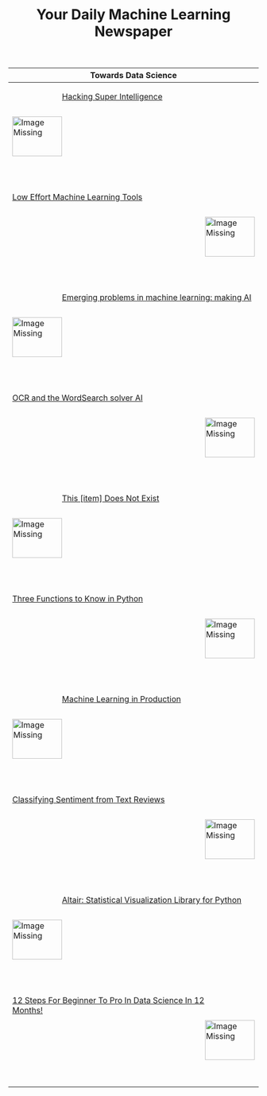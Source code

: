 <header><h1>Your Daily Machine Learning Newspaper</h1></header>


| Towards Data Science                                                                                                                                                                                                                                                                                                                                                                                |
|-----------------------------------------------------------------------------------------------------------------------------------------------------------------------------------------------------------------------------------------------------------------------------------------------------------------------------------------------------------------------------------------------------|
| <p><a href="https://towardsdatascience.com/hacking-super-intelligence-af5fe1fe6e26"><img width="100" height="80" align='left' src="https://cdn-images-1.medium.com/max/1200/1*kfl0cA4OenIaBo8m4zUHzQ.jpeg"                     alt="Image Missing" style="vertical-align:middle;margin:50px 0px">Hacking Super Intelligence</a></p>&nbsp;&nbsp;                                                     |
| <p><a href="https://towardsdatascience.com/low-effort-machine-learning-tools-9622d7d57135"><img width="100" height="80" align='right' src="https://cdn-images-1.medium.com/max/800/1*l-_uMYUimj73v-1JlAsXKg.jpeg"                     alt="Image Missing" style="vertical-align:middle;margin:50px 0px">Low Effort Machine Learning Tools</a></p>&nbsp;&nbsp;                                       |
| <p><a href="https://towardsdatascience.com/emerging-problems-in-machine-learning-making-ai-good-3980bb9fdd39"><img width="100" height="80" align='left' src="https://cdn-images-1.medium.com/max/800/1*_o6kgLxZmE8pTg-2cwfkdQ.jpeg"                     alt="Image Missing" style="vertical-align:middle;margin:50px 0px">Emerging problems in machine learning: making AI</a></p>&nbsp;&nbsp;      |
| <p><a href="https://towardsdatascience.com/ocr-and-the-wordsearch-solver-ai-515aeb816bdf"><img width="100" height="80" align='right' src="https://cdn-images-1.medium.com/max/800/1*5UR8Yol9sE5x0j-T2oA_UQ.gif"                     alt="Image Missing" style="vertical-align:middle;margin:50px 0px">OCR and the WordSearch solver AI</a></p>&nbsp;&nbsp;                                          |
| <p><a href="https://towardsdatascience.com/this-item-does-not-exist-2defbac76b39"><img width="100" height="80" align='left' src="https://cdn-images-1.medium.com/max/800/1*0fFN0Q9xRrTTiz8X72olsw.jpeg"                     alt="Image Missing" style="vertical-align:middle;margin:50px 0px">This [item] Does Not Exist</a></p>&nbsp;&nbsp;                                                        |
| <p><a href="https://towardsdatascience.com/three-functions-to-know-in-python-4f2d27a4d05"><img width="100" height="80" align='right' src="https://cdn-images-1.medium.com/max/800/0*4D57GdFhAVyZWc4w"                     alt="Image Missing" style="vertical-align:middle;margin:50px 0px">Three Functions to Know in Python</a></p>&nbsp;&nbsp;                                                   |
| <p><a href="https://towardsdatascience.com/machine-learning-in-production-95e1999bba84"><img width="100" height="80" align='left' src="https://cdn-images-1.medium.com/max/800/0*AjJuGPwUTiB7zhyT"                     alt="Image Missing" style="vertical-align:middle;margin:50px 0px">Machine Learning in Production</a></p>&nbsp;&nbsp;                                                         |
| <p><a href="https://towardsdatascience.com/classifying-sentiment-from-text-reviews-a2c65ea468d6"><img width="100" height="80" align='right' src="https://cdn-images-1.medium.com/max/800/1*PwmWEGSnv4fDlpsQc6qahw.png"                     alt="Image Missing" style="vertical-align:middle;margin:50px 0px">Classifying Sentiment from Text Reviews</a></p>&nbsp;&nbsp;                            |
| <p><a href="https://towardsdatascience.com/altair-statistical-visualization-library-for-python-cfb63847c0c0"><img width="100" height="80" align='left' src="https://cdn-images-1.medium.com/max/800/1*pv2AJGKWmqbFC9NjAWXuCg.jpeg"                     alt="Image Missing" style="vertical-align:middle;margin:50px 0px">Altair: Statistical Visualization Library for Python</a></p>&nbsp;&nbsp;   |
| <p><a href="https://towardsdatascience.com/12-steps-for-beginner-to-pro-in-data-science-in-12-months-c6f6ba01f96e"><img width="100" height="80" align='right' src="https://cdn-images-1.medium.com/max/800/0*hoGlPGRlScz1z1W4"                     alt="Image Missing" style="vertical-align:middle;margin:50px 0px">12 Steps For Beginner To Pro In Data Science In 12 Months!</a></p>&nbsp;&nbsp; |